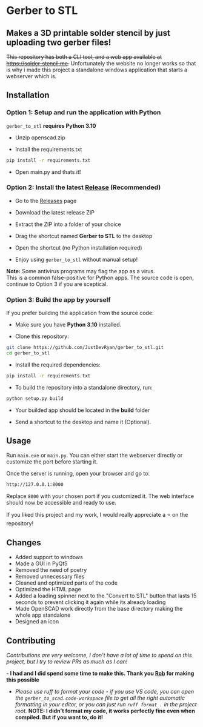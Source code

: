 # Gerber to STL
## Makes a 3D printable solder stencil by just uploading two gerber files!

~~This repository has both a CLI tool, and a web app available at https://solder-stencil.me.~~ Unfortunately the website no longer works so that is why i made this project a standalone windows application that starts a webserver which is.
## Installation

### Option 1: Setup and run the application with Python
`gerber_to_stl` **requires Python 3.10**

* Unzip openscad.zip

* Install the requirements.txt
```bash
pip install -r requirements.txt
```
* Open main.py and thats it!

### Option 2: Install the latest [Release](https://github.com/JustDevRyan/gerber_to_stl/releases) (Recommended)

* Go to the [Releases](https://github.com/JustDevRyan/gerber_to_stl/releases) page

* Download the latest release ZIP

* Extract the ZIP into a folder of your choice

* Drag the shortcut named **Gerber to STL** to the desktop

* Open the shortcut (no Python installation required)

* Enjoy using `gerber_to_stl` without manual setup!

**Note:** Some antivirus programs may flag the app as a virus.  
This is a common false-positive for Python apps. The source code is open, continue to Option 3 if you are sceptical.

### Option 3: Build the app by yourself

If you prefer building the application from the source code:

* Make sure you have **Python 3.10** installed.

* Clone this repository:
```bash
git clone https://github.com/JustDevRyan/gerber_to_stl.git
cd gerber_to_stl
```

* Install the required dependencies:
```bash
pip install -r requirements.txt
```

* To build the repository into a standalone directory, run:
```bash
python setup.py build
```

* Your builded app should be located in the **build** folder

* Send a shortcut to the desktop and name it (Optional).


## Usage

Run `main.exe` or `main.py`. You can either start the webserver directly or customize the port before starting it.  

Once the server is running, open your browser and go to:

```bash
http://127.0.0.1:8000
```

Replace `8000` with your chosen port if you customized it. The web interface should now be accessible and ready to use.

If you liked this project and my work, I would really appreciate a ⭐ on the repository!


## Changes
* Added support to windows
* Made a GUI in PyQt5
* Removed the need of poetry
* Removed unnecessary files
* Cleaned and optimized parts of the code
* Optimized the HTML page
* Added a loading spinner next to the "Convert to STL" button that lasts 15 seconds to prevent clicking it again while its already loading
* Made OpenSCAD work directly from the base directory making the whole app standalone
* Designed an icon


## Contributing

*Contributions are very welcome, I don't have a lot of time to spend on this project, but I try to review PRs as much as I can!* 

**- I had and I did spend some time to make this. Thank you [Rob](https://github.com/kirberich) for making this possible**

* *Please use ruff to format your code - if you use VS code, you can open the `gerber_to_scad.code-workspace` file to get all the right automatic formatting in your editor, or you can just run `ruff format .` in the project root.* **NOTE: I didn't format my code, it works perfectly fine even when compiled. But if you want to, do it!**
